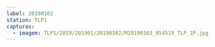 ```yaml
---
label: 20190102
station: TLP1
capturas:
  - imagem: TLP1/2019/201901/20190102/M20190103_054519_TLP_1P.jpg
---
```


